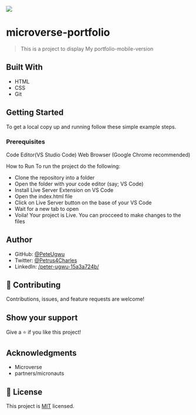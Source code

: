 ![](https://img.shields.io/badge/Microverse-blueviolet)

# microverse-portfolio

> This is a project to display My portfolio-mobile-version

## Built With

- HTML
- CSS
- Git

## Getting Started

To get a local copy up and running follow these simple example steps.

### Prerequisites

Code Editor(VS Studio Code)
Web Browser (Google Chrome recommended)

How to Run
To run the project do the following:

- Clone the repository into a folder
- Open the folder with your code editor (say; VS Code)
- Install Live Server Extension on VS Code
- Open the index.html file
- Click on Live Server button on the base of your VS Code
- Wait for a new tab to open
- Voila! Your project is Live. You can procceed to make changes to the files

## Author

- GitHub: [@PeteUgwu](https://github.com/PeteUgwu)
- Twitter: [@Petrus4Charles](https://twitter.com/Petrus4Charles)
- LinkedIn: [/peter-ugwu-15a3a724b/](https://www.linkedin.com/in/peter-ugwu-15a3a724b/)

## 🤝 Contributing

Contributions, issues, and feature requests are welcome!

## Show your support

Give a ⭐️ if you like this project!

## Acknowledgments

- Microverse
- partners/micronauts

## 📝 License

This project is [MIT](./LICENSE) licensed.
